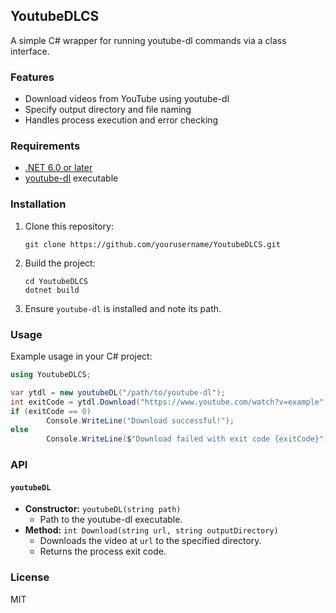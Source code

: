 ## YoutubeDLCS

A simple C# wrapper for running youtube-dl commands via a class interface.

### Features
- Download videos from YouTube using youtube-dl
- Specify output directory and file naming
- Handles process execution and error checking

### Requirements
- [.NET 6.0 or later](https://dotnet.microsoft.com/download)
- [youtube-dl](https://youtube-dl.org/) executable

### Installation
1. Clone this repository:
	 ```fish
	 git clone https://github.com/yourusername/YoutubeDLCS.git
	 ```
2. Build the project:
	 ```fish
	 cd YoutubeDLCS
	 dotnet build
	 ```
3. Ensure `youtube-dl` is installed and note its path.

### Usage
Example usage in your C# project:
```csharp
using YoutubeDLCS;

var ytdl = new youtubeDL("/path/to/youtube-dl");
int exitCode = ytdl.Download("https://www.youtube.com/watch?v=example", "/path/to/output");
if (exitCode == 0)
		Console.WriteLine("Download successful!");
else
		Console.WriteLine($"Download failed with exit code {exitCode}");
```

### API
#### `youtubeDL`
- **Constructor:** `youtubeDL(string path)`
	- Path to the youtube-dl executable.
- **Method:** `int Download(string url, string outputDirectory)`
	- Downloads the video at `url` to the specified directory.
	- Returns the process exit code.

### License
MIT
